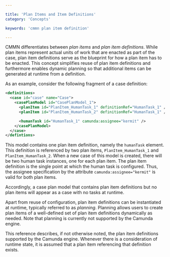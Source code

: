 ```yaml
---

title: 'Plan Items and Item Definitions'
category: 'Concepts'

keywords: 'cmmn plan item definition'

---
```


CMMN differentiates between *plan items* and *plan item definitions*. While plan items represent actual units of work that are enacted as part of the case, plan item definitions serve as the blueprint for how a plan item has to be enacted. This concept simplifies reuse of plan item definitions and furthermore enables dynamic planning so that additional items can be generated at runtime from a definition.

As an example, consider the following fragment of a case definition:

```xml
<definitions>
  <case id="case" name="Case">
    <casePlanModel id="CasePlanModel_1">
      <planItem id="PlanItem_HumanTask_1" definitionRef="HumanTask_1" />
      <planItem id="PlanItem_HumanTask_2" definitionRef="HumanTask_1" />

      <humanTask id="HumanTask_1" camunda:assignee="kermit" />
    </casePlanModel>
  </case>
</defintions>
```

This model contains one plan item definition, namely the `humanTask` element. This definition is referenced by two plan items, `PlanItem_HumanTask_1` and `PlanItem_HumanTask_2`. When a new case of this model is created, there will be two human task instances, one for each plan item. The plan item definition is the single point at which the human task is configured. Thus, the assignee specification by the attribute `camunda:assignee="kermit"` is valid for both plan items.

Accordingly, a case plan model that contains plan item definitions but no plan items will appear as a case with no tasks at runtime.

Apart from reuse of configuration, plan item definitions can be instantiated at runtime, typically referred to as *planning*. Planning allows users to create plan items of a well-defined set of plan item definitions dynamically as needed. Note that planning is currently not supported by the Camunda engine.

This reference describes, if not otherwise noted, the plan item definitions supported by the Camunda engine. Whenever there is a consideration of runtime state, it is assumed that a plan item referencing that definition exists.
